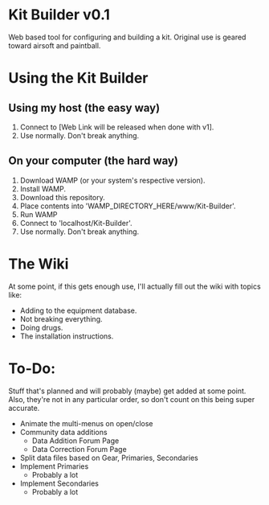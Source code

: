 # Kit Builder v0.1
Web based tool for configuring and building a kit. Original use is geared toward airsoft and paintball.

# Using the Kit Builder
## Using my host (the easy way)
1. Connect to [Web Link will be released when done with v1].
2. Use normally. Don't break anything.

## On your computer (the hard way)
1. Download WAMP (or your system's respective version).
2. Install WAMP.
3. Download this repository.
4. Place contents into 'WAMP_DIRECTORY_HERE/www/Kit-Builder'.
5. Run WAMP
6. Connect to 'localhost/Kit-Builder'.
7. Use normally. Don't break anything.

# The Wiki
At some point, if this gets enough use, I'll actually fill out the wiki with topics like:
* Adding to the equipment database.
* Not breaking everything.
* Doing drugs.
* The installation instructions.

# To-Do:
Stuff that's planned and will probably (maybe) get added at some point.
Also, they're not in any particular order, so don't count on this being super accurate.
* Animate the multi-menus on open/close
* Community data additions
    * Data Addition Forum Page
    * Data Correction Forum Page
* Split data files based on Gear, Primaries, Secondaries
* Implement Primaries
    * Probably a lot
* Implement Secondaries
    * Probably a lot